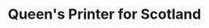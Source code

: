 ---
schema: default
title: Queen's Printer for Scotland
description: an agency of the Scottish Government
logo: ''
type:
- Other agency
portal_url: ''
org_url: http://www.oqps.gov.uk
twitter_handle: 
wikidata_org_qid: Q104417453
wdtk_id: queens_printer_for_scotland
---